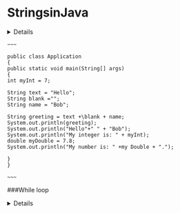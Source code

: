 # StringsinJava

<summary>
  <details>Codes </details>
    
    ~~~
    
    public class Application
    {
    public static void main(String[] args)
    {
    int myInt = 7;
    
    String text = "Hello";
    String blank ="";
    String name = "Bob";
    
    String greeting = text +\blank + name;
    System.out.println(greeting);
    System.out.println("Hello"+" " + "Bob");
    System.out.println("My integer is: " + myInt);
    double myDouble = 7.8;
    System.out.println("My number is: " +my Double + ".");
    
    }
    }
    
    ~~~
    
    
 
  </summary>
  
  
  ###While loop
  
  <summary>
  <details>
    
    ~~~
  </details>
  </summary>
